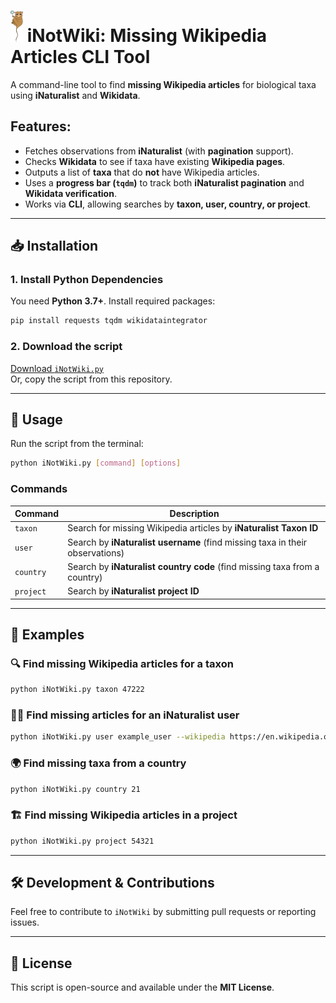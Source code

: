 
![image](./favicon.png) iNotWiki: Missing Wikipedia Articles CLI Tool
===============================
A command-line tool to find **missing Wikipedia articles** for biological taxa using **iNaturalist** and **Wikidata**.

## Features:
* Fetches observations from **iNaturalist** (with **pagination** support).  
* Checks **Wikidata** to see if taxa have existing **Wikipedia pages**.  
* Outputs a list of **taxa** that do **not** have Wikipedia articles.  
* Uses a **progress bar (`tqdm`)** to track both **iNaturalist pagination** and **Wikidata verification**.  
* Works via **CLI**, allowing searches by **taxon, user, country, or project**.  

---

## 📥 Installation
### **1. Install Python Dependencies**
You need **Python 3.7+**. Install required packages:
```sh
pip install requests tqdm wikidataintegrator
```

### **2. Download the script**
[Download `iNotWiki.py`](sandbox:/mnt/data/iNotWiki.py)  
Or, copy the script from this repository.

---

## 🚀 Usage
Run the script from the terminal:
```sh
python iNotWiki.py [command] [options]
```

### **Commands**
| Command | Description |
|---------|------------|
| `taxon` | Search for missing Wikipedia articles by **iNaturalist Taxon ID** |
| `user` | Search by **iNaturalist username** (find missing taxa in their observations) |
| `country` | Search by **iNaturalist country code** (find missing taxa from a country) |
| `project` | Search by **iNaturalist project ID** |

---

## 🎯 Examples
### 🔍 **Find missing Wikipedia articles for a taxon**
```sh
python iNotWiki.py taxon 47222
```

### 🧑‍🔬 **Find missing articles for an iNaturalist user**
```sh
python iNotWiki.py user example_user --wikipedia https://en.wikipedia.org/
```

### 🌍 **Find missing taxa from a country**
```sh
python iNotWiki.py country 21
```

### 🏗 **Find missing Wikipedia articles in a project**
```sh
python iNotWiki.py project 54321
```

---

## 🛠 Development & Contributions
Feel free to contribute to `iNotWiki` by submitting pull requests or reporting issues.

---

## 📜 License
This script is open-source and available under the **MIT License**.